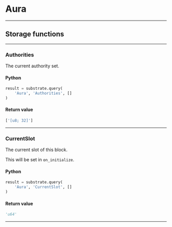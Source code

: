 
# Aura

---------
## Storage functions

---------
### Authorities
 The current authority set.

#### Python
```python
result = substrate.query(
    'Aura', 'Authorities', []
)
```

#### Return value
```python
['[u8; 32]']
```
---------
### CurrentSlot
 The current slot of this block.

 This will be set in `on_initialize`.

#### Python
```python
result = substrate.query(
    'Aura', 'CurrentSlot', []
)
```

#### Return value
```python
'u64'
```
---------